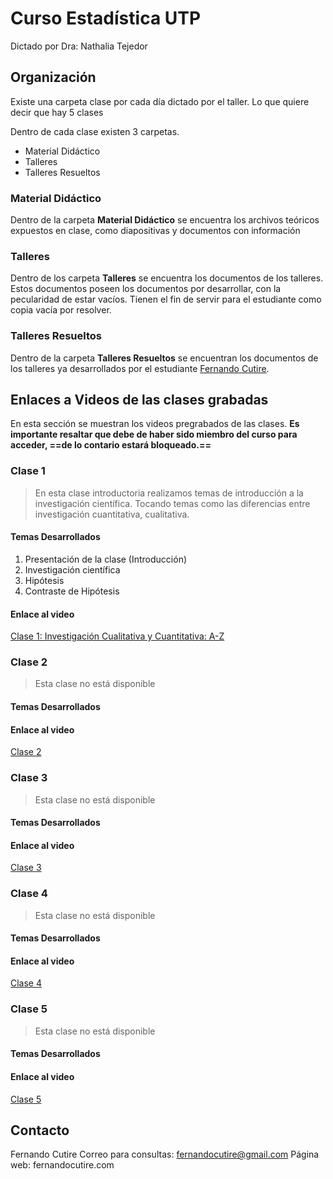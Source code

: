 # Curso Estadística UTP

Dictado por Dra: Nathalia Tejedor

## Organización

Existe una carpeta clase por cada día dictado por el taller.
Lo que quiere decir que hay 5 clases

Dentro de cada clase existen 3 carpetas.
- Material Didáctico
- Talleres
- Talleres Resueltos

### Material Didáctico
Dentro de la carpeta **Material Didáctico** se encuentra los archivos teóricos expuestos en clase, como diapositivas y documentos con información

### Talleres
Dentro de los carpeta **Talleres** se encuentra los documentos de los talleres. Estos documentos poseen los documentos por desarrollar, con la pecularidad de estar vacíos.
Tienen el fin de servir para el estudiante como copia vacía por resolver.

### Talleres Resueltos
Dentro de la carpeta **Talleres Resueltos** se encuentran los documentos de los talleres ya desarrollados por el estudiante [Fernando Cutire](https://fernandocutire.com/).

## Enlaces a Videos de las clases grabadas
En esta sección se muestran los videos pregrabados de las clases. 
**Es importante resaltar que debe de haber sido miembro del curso para acceder, ==de lo contario estará bloqueado.==**

### Clase 1
> En esta clase introductoria realizamos temas de introducción a la investigación científica. Tocando temas como las diferencias entre investigación cuantitativa, cualitativa.

#### Temas Desarrollados
1. Presentación de la clase (Introducción)
2. Investigación científica
3. Hipótesis
4. Contraste de Hipótesis

#### Enlace al video
[Clase 1: Investigación Cualitativa y Cuantitativa: A-Z](https://utpac-my.sharepoint.com/:v:/g/personal/yaneth_yu_utp_ac_pa/EVzrJntDSnZEo7_Xbo3qArABsAvno-lkGgzdlLSqUwHh1w)

### Clase 2

> Esta clase no está disponible

#### Temas Desarrollados

#### Enlace al video
[Clase 2](https://fernandocutire.com/)

### Clase 3
> Esta clase no está disponible

#### Temas Desarrollados

#### Enlace al video
[Clase 3](https://fernandocutire.com/)

### Clase 4
> Esta clase no está disponible

#### Temas Desarrollados

#### Enlace al video
[Clase 4](https://fernandocutire.com/)

### Clase 5
> Esta clase no está disponible

#### Temas Desarrollados

#### Enlace al video
[Clase 5](https://fernandocutire.com/)



## Contacto 
Fernando Cutire
Correo para consultas: fernandocutire@gmail.com
Página web: fernandocutire.com
